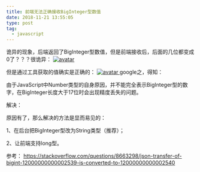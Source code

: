 ```yaml
---
title: 前端无法正确接收BigInteger型数值
date: 2018-11-21 13:55:05
type: post
tag:
  - javascript
---
```


诡异的现象，后端返回了BigInteger型数值，但是前端接收后，后面的几位都变成0了？？？很诡异：
<a data-fancybox title="诡异的现象" target="_blank"
href="https://ww1.sinaimg.cn/large/007iUjdily1fxfjjtkkclj317o0emn1l">
![avatar](https://ww1.sinaimg.cn/large/007iUjdily1fxfjjtkkclj317o0emn1l)
</a>
<!-- more -->
但是通过工具获取的值确实是正确的：
<a data-fancybox title="通过工具获取的值" target="_blank"
href="https://ww1.sinaimg.cn/large/007iUjdily1fxfjjtjhagj30p10gpac0">
![avatar](https://ww1.sinaimg.cn/large/007iUjdily1fxfjjtjhagj30p10gpac0)
</a>
google之，得知：

由于JavaScript中Number类型的自身原因，并不能完全表示BigInteger型的数字，在BigInteger长度大于17位时会出现精度丢失的问题。

解决：

原因有了，那么解决的方法是显而易见的：

1、在后台把BigInteger型改为String类型（推荐）；

2、让前端支持long型。

参考：
[https://stackoverflow.com/questions/8663298/json-transfer-of-bigint-12000000000002539-is-converted-to-12000000000002540
](https://stackoverflow.com/questions/8663298/json-transfer-of-bigint-12000000000002539-is-converted-to-12000000000002540
)

